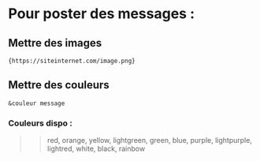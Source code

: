 # Pour poster des messages :

## Mettre des images
```
{https://siteinternet.com/image.png}
```

## Mettre des couleurs
```
&couleur message
```
### Couleurs dispo :
>> red, orange, yellow, lightgreen, green, blue, purple, lightpurple, lightred, white, black, rainbow
